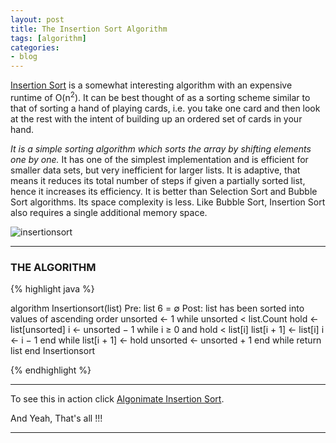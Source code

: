 ```yaml
---
layout: post
title: The Insertion Sort Algorithm
tags: [algorithm]
categories:
- blog
---
```

[Insertion Sort](#) is a somewhat interesting algorithm with an expensive runtime of
O(n<sup>2</sup>). It can be best thought of as a sorting scheme similar to that of sorting
a hand of playing cards, i.e. you take one card and then look at the rest with
the intent of building up an ordered set of cards in your hand.

*It is a simple sorting algorithm which sorts the array by shifting elements one by one.*
It has one of the simplest implementation and is efficient for smaller data sets, but very
inefficient for larger lists. It is adaptive, that means it reduces its total number of 
steps if given a partially sorted list, hence it increases its efficiency.
It is better than Selection Sort and Bubble Sort algorithms. Its space complexity is less.
Like Bubble Sort, Insertion Sort also requires a single additional memory space.


![insertionsort](http://blog.thegeeq.gq/images/insertion-sort.png)

---
### THE ALGORITHM

{% highlight java %}

algorithm Insertionsort(list)
  Pre: list 6 = ∅
  Post: list has been sorted into values of ascending order
  unsorted ← 1
  while unsorted < list.Count
    hold ← list[unsorted]
    i ← unsorted − 1
    while i ≥ 0 and hold < list[i]
      list[i + 1] ← list[i]
      i ← i − 1
    end while
    list[i + 1] ← hold
    unsorted ← unsorted + 1
  end while
  return list
end Insertionsort

{% endhighlight %}

---

To see this in action click [Algonimate Insertion Sort](http://algonimator.thegeeq.gq/#path=sorting/insertion/basic).

And Yeah, That's all !!!

---
